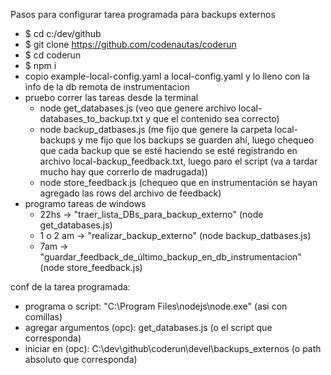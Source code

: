Pasos para configurar tarea programada para backups externos

- $ cd c:/dev/github
- $ git clone https://github.com/codenautas/coderun
- $ cd coderun
- $ npm i
- copio example-local-config.yaml a local-config.yaml y lo lleno con la info de la db remota de instrumentacion
- pruebo correr las tareas desde la terminal
    * node get_databases.js  (veo que genere archivo local-databases_to_backup.txt y que el contenido sea correcto)
    * node backup_datbases.js (me fijo que genere la carpeta local-backups y me fijo que los backups se guarden ahí, luego chequeo que cada backup que se esté haciendo se esté registrando en archivo local-backup_feedback.txt, luego paro el script (va a tardar mucho hay que correrlo de madrugada))
    * node store_feedback.js (chequeo que en instrumentación se hayan agregado las rows del archivo de feedback)
- programo tareas de windows
    * 22hs -> "traer_lista_DBs_para_backup_externo" (node get_databases.js)
    * 1 o 2 am -> "realizar_backup_externo" (node backup_datbases.js)
    * 7am -> "guardar_feedback_de_último_backup_en_db_instrumentacion" (node store_feedback.js)

conf de la tarea programada:
- programa o script: "C:\Program Files\nodejs\node.exe" (asi con comillas)
- agregar argumentos (opc): get_databases.js (o el script que corresponda)
- iniciar en (opc): C:\dev\github\coderun\devel\backups_externos (o path absoluto que corresponda)
